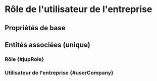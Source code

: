 # Rôle de l'utilisateur de l'entreprise
<!--- THIS FILE IS GENERATED PLEASE DO NOT EDIT IT DIRECTLY --->



## Propriétés de base



## Entités associées (unique)

### Rôle {#jupRole}
        

### Utilisateur de l'entreprise {#userCompany}
        





